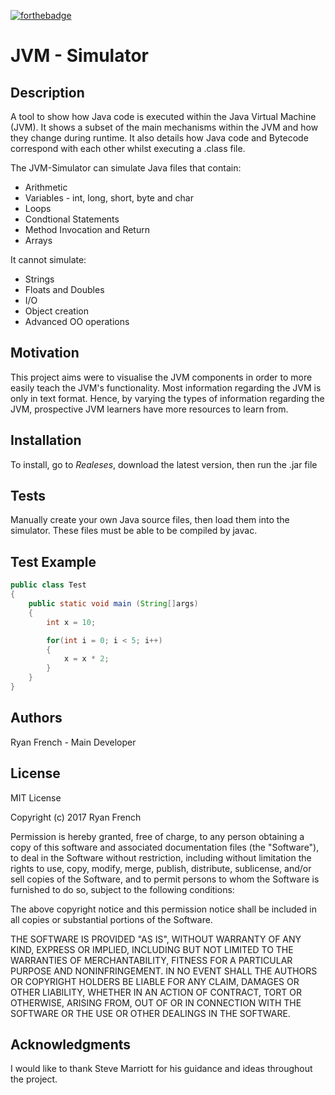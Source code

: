 
[![forthebadge](http://forthebadge.com/images/badges/60-percent-of-the-time-works-every-time.svg)](http://forthebadge.com)

# JVM - Simulator

## Description
A tool to show how Java code is executed within the Java Virtual Machine (JVM). It shows a subset of the main mechanisms within the JVM and how they change during runtime. It also details how Java code and Bytecode correspond with each other whilst executing a .class file.

The JVM-Simulator can simulate Java files that contain:
* Arithmetic
* Variables - int, long, short, byte and char
* Loops
* Condtional Statements
* Method Invocation and Return
* Arrays

It cannot simulate:
* Strings
* Floats and Doubles
* I/O
* Object creation
* Advanced OO operations

## Motivation
This project aims were to visualise the JVM components in order to more easily teach the JVM's functionality. Most information regarding the JVM is only in text format. Hence, by varying the types of information regarding the JVM, prospective JVM learners have more resources to learn from.

## Installation
To install, go to *Realeses*, download the latest version, then run the .jar file

## Tests
Manually create your own Java source files, then load them into the simulator. These files must be able to be compiled by javac.

## Test Example
```java
public class Test
{
	public static void main (String[]args)
	{
		int x = 10;

		for(int i = 0; i < 5; i++)
		{
			x = x * 2;
		}
	}
}
```
## Authors
Ryan French - Main Developer

## License
MIT License

Copyright (c) 2017 Ryan French

Permission is hereby granted, free of charge, to any person obtaining a copy
of this software and associated documentation files (the "Software"), to deal
in the Software without restriction, including without limitation the rights
to use, copy, modify, merge, publish, distribute, sublicense, and/or sell
copies of the Software, and to permit persons to whom the Software is
furnished to do so, subject to the following conditions:

The above copyright notice and this permission notice shall be included in all
copies or substantial portions of the Software.

THE SOFTWARE IS PROVIDED "AS IS", WITHOUT WARRANTY OF ANY KIND, EXPRESS OR
IMPLIED, INCLUDING BUT NOT LIMITED TO THE WARRANTIES OF MERCHANTABILITY,
FITNESS FOR A PARTICULAR PURPOSE AND NONINFRINGEMENT. IN NO EVENT SHALL THE
AUTHORS OR COPYRIGHT HOLDERS BE LIABLE FOR ANY CLAIM, DAMAGES OR OTHER
LIABILITY, WHETHER IN AN ACTION OF CONTRACT, TORT OR OTHERWISE, ARISING FROM,
OUT OF OR IN CONNECTION WITH THE SOFTWARE OR THE USE OR OTHER DEALINGS IN THE
SOFTWARE.

## Acknowledgments
I would like to thank Steve Marriott for his guidance and ideas throughout the project. 


